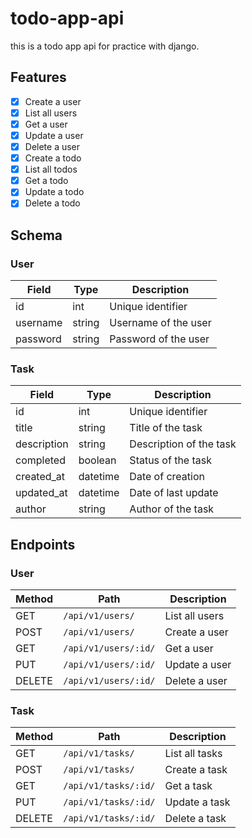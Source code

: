 # todo-app-api

this is a todo app api for practice with django.

## Features

- [x] Create a user
- [x] List all users
- [x] Get a user
- [x] Update a user
- [x] Delete a user
- [x] Create a todo
- [x] List all todos
- [x] Get a todo
- [x] Update a todo
- [x] Delete a todo

## Schema

### User

| Field | Type | Description |
| ----- | ---- | ----------- |
| id | int | Unique identifier |
| username | string | Username of the user |
| password | string | Password of the user |

### Task

| Field | Type | Description |
| ----- | ---- | ----------- |
| id | int | Unique identifier |
| title | string | Title of the task |
| description | string | Description of the task |
| completed | boolean | Status of the task |
| created_at | datetime | Date of creation |
| updated_at | datetime | Date of last update |
| author | string | Author of the task |

## Endpoints

### User

| Method | Path | Description |
| ------ | ---- | ----------- |
| GET | `/api/v1/users/` | List all users |
| POST | `/api/v1/users/` | Create a user |
| GET | `/api/v1/users/:id/` | Get a user |
| PUT | `/api/v1/users/:id/` | Update a user |
| DELETE | `/api/v1/users/:id/` | Delete a user |

### Task

| Method | Path | Description |
| ------ | ---- | ----------- |
| GET | `/api/v1/tasks/` | List all tasks |
| POST | `/api/v1/tasks/` | Create a task |
| GET | `/api/v1/tasks/:id/` | Get a task |
| PUT | `/api/v1/tasks/:id/` | Update a task |
| DELETE | `/api/v1/tasks/:id/` | Delete a task |
